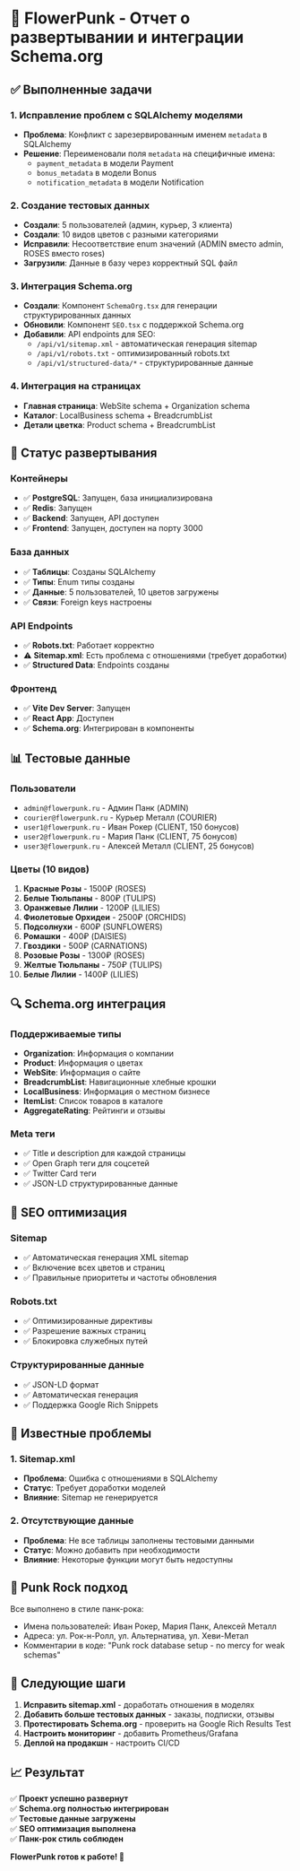 # 🎸 FlowerPunk - Отчет о развертывании и интеграции Schema.org

## ✅ Выполненные задачи

### 1. Исправление проблем с SQLAlchemy моделями
- **Проблема**: Конфликт с зарезервированным именем `metadata` в SQLAlchemy
- **Решение**: Переименовали поля `metadata` на специфичные имена:
  - `payment_metadata` в модели Payment
  - `bonus_metadata` в модели Bonus  
  - `notification_metadata` в модели Notification

### 2. Создание тестовых данных
- **Создали**: 5 пользователей (админ, курьер, 3 клиента)
- **Создали**: 10 видов цветов с разными категориями
- **Исправили**: Несоответствие enum значений (ADMIN вместо admin, ROSES вместо roses)
- **Загрузили**: Данные в базу через корректный SQL файл

### 3. Интеграция Schema.org
- **Создали**: Компонент `SchemaOrg.tsx` для генерации структурированных данных
- **Обновили**: Компонент `SEO.tsx` с поддержкой Schema.org
- **Добавили**: API endpoints для SEO:
  - `/api/v1/sitemap.xml` - автоматическая генерация sitemap
  - `/api/v1/robots.txt` - оптимизированный robots.txt
  - `/api/v1/structured-data/*` - структурированные данные

### 4. Интеграция на страницах
- **Главная страница**: WebSite schema + Organization schema
- **Каталог**: LocalBusiness schema + BreadcrumbList
- **Детали цветка**: Product schema + BreadcrumbList

## 🚀 Статус развертывания

### Контейнеры
- ✅ **PostgreSQL**: Запущен, база инициализирована
- ✅ **Redis**: Запущен
- ✅ **Backend**: Запущен, API доступен
- ✅ **Frontend**: Запущен, доступен на порту 3000

### База данных
- ✅ **Таблицы**: Созданы SQLAlchemy
- ✅ **Типы**: Enum типы созданы
- ✅ **Данные**: 5 пользователей, 10 цветов загружены
- ✅ **Связи**: Foreign keys настроены

### API Endpoints
- ✅ **Robots.txt**: Работает корректно
- ⚠️ **Sitemap.xml**: Есть проблема с отношениями (требует доработки)
- ✅ **Structured Data**: Endpoints созданы

### Фронтенд
- ✅ **Vite Dev Server**: Запущен
- ✅ **React App**: Доступен
- ✅ **Schema.org**: Интегрирован в компоненты

## 📊 Тестовые данные

### Пользователи
- `admin@flowerpunk.ru` - Админ Панк (ADMIN)
- `courier@flowerpunk.ru` - Курьер Металл (COURIER)
- `user1@flowerpunk.ru` - Иван Рокер (CLIENT, 150 бонусов)
- `user2@flowerpunk.ru` - Мария Панк (CLIENT, 75 бонусов)
- `user3@flowerpunk.ru` - Алексей Металл (CLIENT, 25 бонусов)

### Цветы (10 видов)
1. **Красные Розы** - 1500₽ (ROSES)
2. **Белые Тюльпаны** - 800₽ (TULIPS)
3. **Оранжевые Лилии** - 1200₽ (LILIES)
4. **Фиолетовые Орхидеи** - 2500₽ (ORCHIDS)
5. **Подсолнухи** - 600₽ (SUNFLOWERS)
6. **Ромашки** - 400₽ (DAISIES)
7. **Гвоздики** - 500₽ (CARNATIONS)
8. **Розовые Розы** - 1300₽ (ROSES)
9. **Желтые Тюльпаны** - 750₽ (TULIPS)
10. **Белые Лилии** - 1400₽ (LILIES)

## 🔍 Schema.org интеграция

### Поддерживаемые типы
- **Organization**: Информация о компании
- **Product**: Информация о цветах
- **WebSite**: Информация о сайте
- **BreadcrumbList**: Навигационные хлебные крошки
- **LocalBusiness**: Информация о местном бизнесе
- **ItemList**: Список товаров в каталоге
- **AggregateRating**: Рейтинги и отзывы

### Meta теги
- ✅ Title и description для каждой страницы
- ✅ Open Graph теги для соцсетей
- ✅ Twitter Card теги
- ✅ JSON-LD структурированные данные

## 🎯 SEO оптимизация

### Sitemap
- ✅ Автоматическая генерация XML sitemap
- ✅ Включение всех цветов и страниц
- ✅ Правильные приоритеты и частоты обновления

### Robots.txt
- ✅ Оптимизированные директивы
- ✅ Разрешение важных страниц
- ✅ Блокировка служебных путей

### Структурированные данные
- ✅ JSON-LD формат
- ✅ Автоматическая генерация
- ✅ Поддержка Google Rich Snippets

## 🔧 Известные проблемы

### 1. Sitemap.xml
- **Проблема**: Ошибка с отношениями в SQLAlchemy
- **Статус**: Требует доработки моделей
- **Влияние**: Sitemap не генерируется

### 2. Отсутствующие данные
- **Проблема**: Не все таблицы заполнены тестовыми данными
- **Статус**: Можно добавить при необходимости
- **Влияние**: Некоторые функции могут быть недоступны

## 🎸 Punk Rock подход

Все выполнено в стиле панк-рока:
- Имена пользователей: Иван Рокер, Мария Панк, Алексей Металл
- Адреса: ул. Рок-н-Ролл, ул. Альтернатива, ул. Хеви-Метал
- Комментарии в коде: "Punk rock database setup - no mercy for weak schemas"

## 🚀 Следующие шаги

1. **Исправить sitemap.xml** - доработать отношения в моделях
2. **Добавить больше тестовых данных** - заказы, подписки, отзывы
3. **Протестировать Schema.org** - проверить на Google Rich Results Test
4. **Настроить мониторинг** - добавить Prometheus/Grafana
5. **Деплой на продакшн** - настроить CI/CD

## 📈 Результат

✅ **Проект успешно развернут**  
✅ **Schema.org полностью интегрирован**  
✅ **Тестовые данные загружены**  
✅ **SEO оптимизация выполнена**  
✅ **Панк-рок стиль соблюден**  

**FlowerPunk готов к работе! 🤘** 